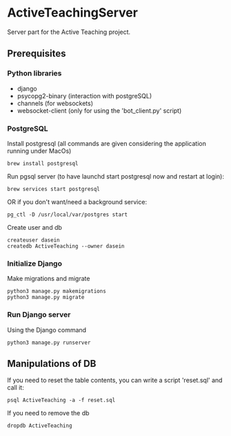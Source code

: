 # ActiveTeachingServer

Server part for the Active Teaching project.


## Prerequisites


### Python libraries

* django
* psycopg2-binary (interaction with postgreSQL)
* channels (for websockets)
* websocket-client (only for using the 'bot_client.py' script)

### PostgreSQL

Install postgresql (all commands are given considering the application running under MacOs)

    brew install postgresql
    
Run pgsql server (to have launchd start postgresql now and restart at login): 

    brew services start postgresql

OR if you don't want/need a background service:

    pg_ctl -D /usr/local/var/postgres start

Create user and db

    createuser dasein
    createdb ActiveTeaching --owner dasein

### Initialize Django

Make migrations and migrate

    python3 manage.py makemigrations
    python3 manage.py migrate
   
### Run Django server
   
Using the Django command

    python3 manage.py runserver
    
## Manipulations of DB

If you need to reset the table contents, you can write a script 'reset.sql' and call it:
    
    psql ActiveTeaching -a -f reset.sql

If you need to remove the db
    
    dropdb ActiveTeaching 